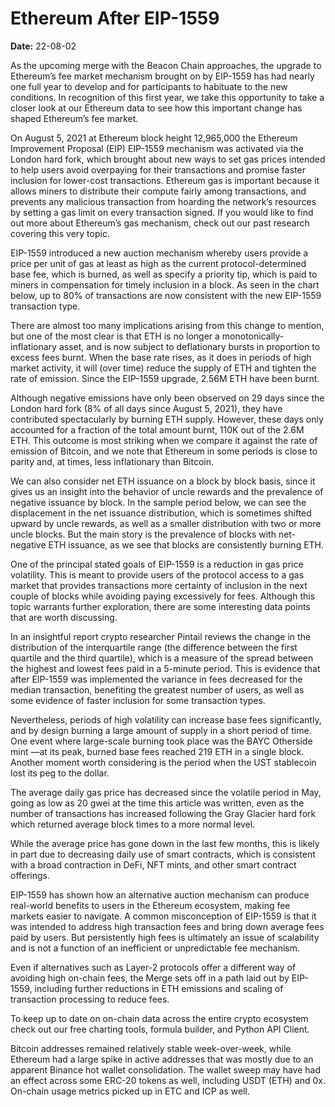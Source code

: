 # Ethereum After EIP-1559

**Date:** 22-08-02

As the upcoming merge with the Beacon Chain approaches, the upgrade to Ethereum’s fee market mechanism brought on by EIP-1559 has had nearly one full year to develop and for participants to habituate to the new conditions. In recognition of this first year, we take this opportunity to take a closer look at our Ethereum data to see how this important change has shaped Ethereum’s fee market.

On August 5, 2021 at Ethereum block height 12,965,000 the Ethereum Improvement Proposal (EIP) EIP-1559 mechanism was activated via the London hard fork, which brought about new ways to set gas prices intended to help users avoid overpaying for their transactions and promise faster inclusion for lower-cost transactions. Ethereum gas is important because it allows miners to distribute their compute fairly among transactions, and prevents any malicious transaction from hoarding the network’s resources by setting a gas limit on every transaction signed. If you would like to find out more about Ethereum’s gas mechanism, check out our past research covering this very topic.

EIP-1559 introduced a new auction mechanism whereby users provide a price per unit of gas at least as high as the current protocol-determined base fee, which is burned, as well as specify a priority tip, which is paid to miners in compensation for timely inclusion in a block. As seen in the chart below, up to 80% of transactions are now consistent with the new EIP-1559 transaction type.

There are almost too many implications arising from this change to mention, but one of the most clear is that ETH is no longer a monotonically-inflationary asset, and is now subject to deflationary bursts in proportion to excess fees burnt. When the base rate rises, as it does in periods of high market activity, it will (over time) reduce the supply of ETH and tighten the rate of emission. Since the EIP-1559 upgrade, 2.56M ETH have been burnt.

Although negative emissions have only been observed on 29 days since the London hard fork (8% of all days since August 5, 2021), they have contributed spectacularly by burning ETH supply. However, these days only accounted for a fraction of the total amount burnt, 110K out of the 2.6M ETH. This outcome is most striking when we compare it against the rate of emission of Bitcoin, and we note that Ethereum in some periods is close to parity and, at times, less inflationary than Bitcoin.

We can also consider net ETH issuance on a block by block basis, since it gives us an insight into the behavior of uncle rewards and the prevalence of negative issuance by block. In the sample period below, we can see the displacement in the net issuance distribution, which is sometimes shifted upward by uncle rewards, as well as a smaller distribution with two or more uncle blocks. But the main story is the prevalence of blocks with net-negative ETH issuance, as we see that blocks are consistently burning ETH.

One of the principal stated goals of EIP-1559 is a reduction in gas price volatility. This is meant to provide users of the protocol access to a gas market that provides transactions more certainty of inclusion in the next couple of blocks while avoiding paying excessively for fees. Although this topic warrants further exploration, there are some interesting data points that are worth discussing.

In an insightful report crypto researcher Pintail reviews the change in the distribution of the interquartile range (the difference between the first quartile and the third quartile), which is a measure of the spread between the highest and lowest fees paid in a 5-minute period. This is evidence that after EIP-1559 was implemented the variance in fees decreased for the median transaction, benefiting the greatest number of users, as well as some evidence of faster inclusion for some transaction types.

Nevertheless, periods of high volatility can increase base fees significantly, and by design burning a large amount of supply in a short period of time. One event where large-scale burning took place was the BAYC Otherside mint —at its peak, burned base fees reached 219 ETH in a single block. Another moment worth considering is the period when the UST stablecoin lost its peg to the dollar.

The average daily gas price has decreased since the volatile period in May, going as low as 20 gwei at the time this article was written, even as the number of transactions has increased following the Gray Glacier hard fork which returned average block times to a more normal level.

While the average price has gone down in the last few months, this is likely in part due to decreasing daily use of smart contracts, which is consistent with a broad contraction in DeFi, NFT mints, and other smart contract offerings.

EIP-1559 has shown how an alternative auction mechanism can produce real-world benefits to users in the Ethereum ecosystem, making fee markets easier to navigate. A common misconception of EIP-1559 is that it was intended to address high transaction fees and bring down average fees paid by users. But persistently high fees is ultimately an issue of scalability and is not a function of an inefficient or unpredictable fee mechanism.

Even if alternatives such as Layer-2 protocols offer a different way of avoiding high on-chain fees, the Merge sets off in a path laid out by EIP-1559, including further reductions in ETH emissions and scaling of transaction processing to reduce fees.

To keep up to date on on-chain data across the entire crypto ecosystem check out our free charting tools, formula builder, and Python API Client.

Bitcoin addresses remained relatively stable week-over-week, while Ethereum had a large spike in active addresses that was mostly due to an apparent Binance hot wallet consolidation. The wallet sweep may have had an effect across some ERC-20 tokens as well, including USDT (ETH) and 0x. On-chain usage metrics picked up in ETC and ICP as well.